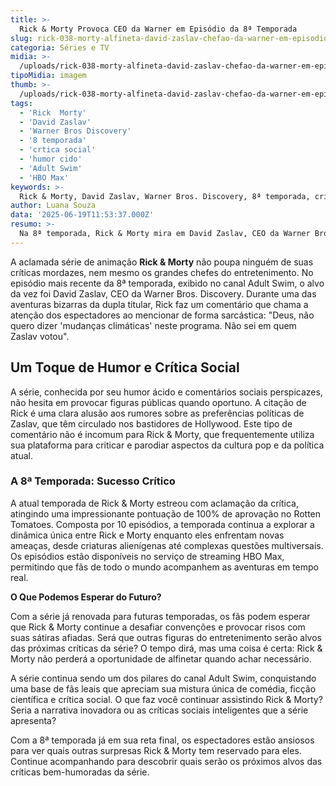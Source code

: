 ```yaml
---
title: >-
  Rick & Morty Provoca CEO da Warner em Episódio da 8ª Temporada
slug: rick-038-morty-alfineta-david-zaslav-chefao-da-warner-em-episodio-da-8-temporada
categoria: Séries e TV
midia: >-
  /uploads/rick-038-morty-alfineta-david-zaslav-chefao-da-warner-em-episodio-da-8-temporada-thumb.jpg
tipoMidia: imagem
thumb: >-
  /uploads/rick-038-morty-alfineta-david-zaslav-chefao-da-warner-em-episodio-da-8-temporada-thumb.jpg
tags:
  - 'Rick  Morty'
  - 'David Zaslav'
  - 'Warner Bros Discovery'
  - '8 temporada'
  - 'crtica social'
  - 'humor cido'
  - 'Adult Swim'
  - 'HBO Max'
keywords: >-
  Rick & Morty, David Zaslav, Warner Bros. Discovery, 8ª temporada, crítica social, humor ácido, Adult Swim, HBO Max
author: Luana Souza
data: '2025-06-19T11:53:37.000Z'
resumo: >-
  Na 8ª temporada, Rick & Morty mira em David Zaslav, CEO da Warner Bros. Discovery, com uma provocação afiada. A série continua sua tradição de misturar humor ácido com críticas sociais.
---
```


A aclamada série de animação **Rick & Morty** não poupa ninguém de suas críticas mordazes, nem mesmo os grandes chefes do entretenimento. No episódio mais recente da 8ª temporada, exibido no canal Adult Swim, o alvo da vez foi David Zaslav, CEO da Warner Bros. Discovery. Durante uma das aventuras bizarras da dupla titular, Rick faz um comentário que chama a atenção dos espectadores ao mencionar de forma sarcástica: "Deus, não quero dizer 'mudanças climáticas' neste programa. Não sei em quem Zaslav votou".

## Um Toque de Humor e Crítica Social

A série, conhecida por seu humor ácido e comentários sociais perspicazes, não hesita em provocar figuras públicas quando oportuno. A citação de Rick é uma clara alusão aos rumores sobre as preferências políticas de Zaslav, que têm circulado nos bastidores de Hollywood. Este tipo de comentário não é incomum para Rick & Morty, que frequentemente utiliza sua plataforma para criticar e parodiar aspectos da cultura pop e da política atual.

### A 8ª Temporada: Sucesso Crítico

A atual temporada de Rick & Morty estreou com aclamação da crítica, atingindo uma impressionante pontuação de 100% de aprovação no Rotten Tomatoes. Composta por 10 episódios, a temporada continua a explorar a dinâmica única entre Rick e Morty enquanto eles enfrentam novas ameaças, desde criaturas alienígenas até complexas questões multiversais. Os episódios estão disponíveis no serviço de streaming HBO Max, permitindo que fãs de todo o mundo acompanhem as aventuras em tempo real.

**O Que Podemos Esperar do Futuro?**

Com a série já renovada para futuras temporadas, os fãs podem esperar que Rick & Morty continue a desafiar convenções e provocar risos com suas sátiras afiadas. Será que outras figuras do entretenimento serão alvos das próximas críticas da série? O tempo dirá, mas uma coisa é certa: Rick & Morty não perderá a oportunidade de alfinetar quando achar necessário.

A série continua sendo um dos pilares do canal Adult Swim, conquistando uma base de fãs leais que apreciam sua mistura única de comédia, ficção científica e crítica social. O que faz você continuar assistindo Rick & Morty? Seria a narrativa inovadora ou as críticas sociais inteligentes que a série apresenta?

Com a 8ª temporada já em sua reta final, os espectadores estão ansiosos para ver quais outras surpresas Rick & Morty tem reservado para eles. Continue acompanhando para descobrir quais serão os próximos alvos das críticas bem-humoradas da série.